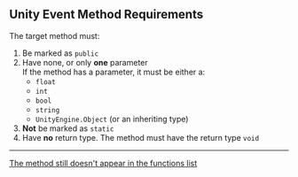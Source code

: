 ## Unity Event Method Requirements

The target method must:  
1. Be marked as `public`
2. Have none, or only **one** parameter  
   If the method has a parameter, it must be either a:
      - `float`
      - `int`
      - `bool`
      - `string`
      - `UnityEngine.Object` (or an inheriting type)
3. **Not** be marked as `static`
4. Have **no** return type. The method must have the return type `void`  

---  

[The method still doesn't appear in the functions list](Compile%20Errors.md)